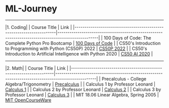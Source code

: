 # ML-Journey
---
|1. Coding|
| Course Title                                                       | Link                                                                                             |
|---------------------------------------------------------------------|--------------------------------------------------------------------------------------------------|
| 100 Days of Code: The Complete Python Pro Bootcamp                  | [100 Days of Code](https://www.udemy.com/course/100-days-of-code)                                 |
| CS50's Introduction to Programming with Python (CS50P) 2022          | [CS50P 2022](https://www.youtube.com/watch?v=OvKCESUCWII&list=PLhQjrBD2T3817j24-GogXmWqO5Q5vYy0V) |
| CS50's Introduction to Artificial Intelligence with Python 2020                  | [CS50 AI 2020](https://youtube.com/playlist?list=PLhQjrBD2T382Nz7z1AEXmioc27axa19Kv&si=ZF33n_A09LcG1_WB)                                 |

---

|2. Math|
| Course Title                                                       | Link                                                                                             |
|---------------------------------------------------------------------|--------------------------------------------------------------------------------------------------|
| Precalculus - College Algebra/Trigonometry                  | [Precalculus](https://youtube.com/playlist?list=PLDesaqWTN6ESsmwELdrzhcGiRhk5DjwLP&si=Baptx0vhu4T-xzu8)                                 |
| Calculus 1 by Professor Leonard         | [Calculus 1](https://youtube.com/playlist?list=PLF797E961509B4EB5&si=r6SAZD6MH_H3ZsYj) |
| Calculus 2 by Professor Leonard         | [Calculus 2](https://youtube.com/playlist?list=PLDesaqWTN6EQ2J4vgsN1HyBeRADEh4Cw-&si=KvccG0XBhhEkYcoN) |
| Calculus 3 by Professor Leonard         | [Calculus 3](https://youtube.com/playlist?list=PLDesaqWTN6ESk16YRmzuJ8f6-rnuy0Ry7&si=lOSI8VPSDZyJX2QL) |
| MIT 18.06 Linear Algebra, Spring 2005
                  | [MIT OpenCourseWare](https://youtube.com/playlist?list=PLE7DDD91010BC51F8&si=1oQtC_2xdQhrCufV)   
